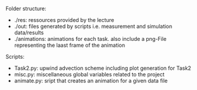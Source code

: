 Folder structure:
- ./res:        ressources provided by the lecture
- ./out:        files generated by scripts i.e. measurement and simulation data/results
- ./animations: animations for each task. also include a png-File representing the laast frame of the animation

Scripts:
- Task2.py:     upwind advection scheme including plot generation for Task2
- misc.py:      miscellaneous global variables related to the project
- animate.py:   sript that creates an animation for a given data file
